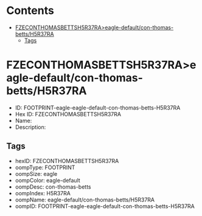 



Contents
========

* [FZECONTHOMASBETTSH5R37RA>eagle-default/con-thomas-betts/H5R37RA](#fzeconthomasbettsh5r37raeagle-defaultcon-thomas-bettsh5r37ra)
	* [Tags](#tags)

# FZECONTHOMASBETTSH5R37RA>eagle-default/con-thomas-betts/H5R37RA

- ID: FOOTPRINT-eagle-eagle-default-con-thomas-betts-H5R37RA
- Hex ID: FZECONTHOMASBETTSH5R37RA
- Name: 
- Description: 

## Tags

- hexID: FZECONTHOMASBETTSH5R37RA
- oompType: FOOTPRINT
- oompSize: eagle
- oompColor: eagle-default
- oompDesc: con-thomas-betts
- oompIndex: H5R37RA
- oompName: eagle-default/con-thomas-betts/H5R37RA
- oompID: FOOTPRINT-eagle-eagle-default-con-thomas-betts-H5R37RA
